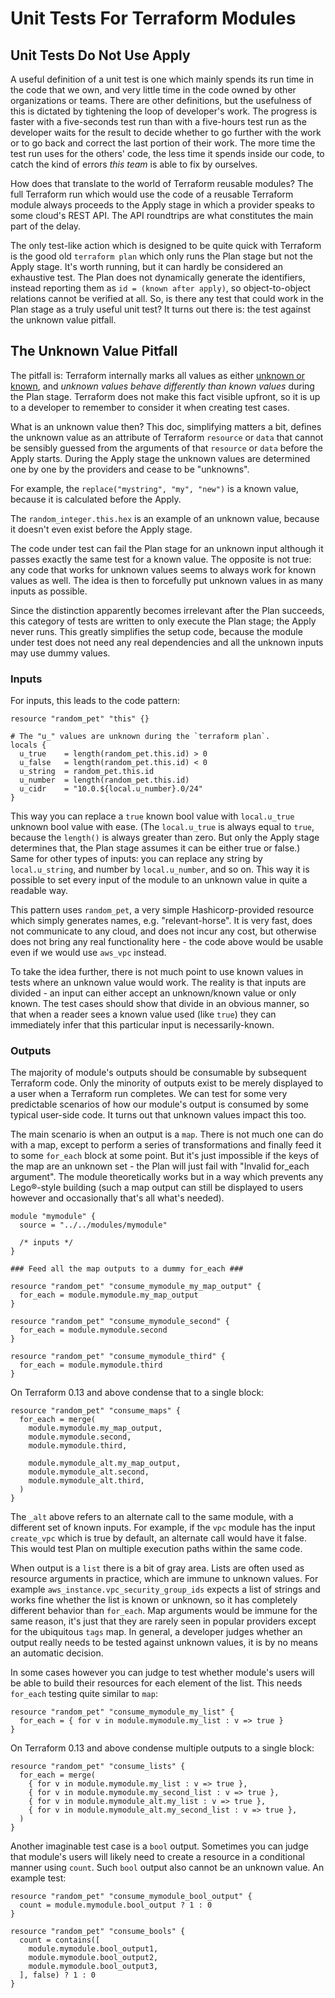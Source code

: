 # Unit Tests For Terraform Modules

## Unit Tests Do Not Use Apply

A useful definition of a unit test is one which mainly spends its run time in
the code that we own, and very little time in the code owned by other
organizations or teams. There are other definitions, but the usefulness of this
is dictated by tightening the loop of developer's work. The progress is faster
with a five-seconds test run than with a five-hours test run as the developer
waits for the result to decide whether to go further with the work or to go back
and correct the last portion of their work. The more time the test run uses for
the others' code, the less time it spends inside our code, to catch the kind of
errors *this team* is able to fix by ourselves.

How does that translate to the world of Terraform reusable modules? The full
Terraform run which would use the code of a reusable Terraform module always
proceeds to the Apply stage in which a provider speaks to some cloud's REST API.
The API roundtrips are what constitutes the main part of the delay.

The only test-like action which is designed to be quite quick with Terraform is
the good old `terraform plan` which only runs the Plan stage but not the Apply
stage. It's worth running, but it can hardly be considered an exhaustive test.
The Plan does not dynamically generate the identifiers, instead reporting them
as `id = (known after apply)`, so object-to-object relations cannot be verified
at all. So, is there any test that could work in the Plan stage as a truly
useful unit test? It turns out there is: the test against the unknown value
pitfall.

## The Unknown Value Pitfall

The pitfall is: Terraform internally marks all values as either [unknown or
known](https://github.com/zclconf/go-cty/blob/e5d3f1507f80d88b60e58c4644f462636f400c98/cty/value.go#L40-L52),
and _unknown values behave differently than known values_ during the Plan stage.
Terraform does not make this fact visible upfront, so it is up to a developer to
remember to consider it when creating test cases.

What is an unknown value then? This doc, simplifying matters a bit, defines the
unknown value as an attribute of Terraform `resource` or `data` that cannot be
sensibly guessed from the arguments of that `resource` or `data` before the
Apply starts. During the Apply stage the unknown values are determined one by
one by the providers and cease to be "unknowns".

For example, the `replace("mystring", "my", "new")` is a known value, because it
is calculated before the Apply.

The `random_integer.this.hex` is an example of an unknown value, because it
doesn't even exist before the Apply stage.

The code under test can fail the Plan stage for an unknown input although it
passes exactly the same test for a known value. The opposite is not true: any
code that works for unknown values seems to always work for known values as
well. The idea is then to forcefully put unknown values in as many inputs as
possible.

Since the distinction apparently becomes irrelevant after the Plan succeeds,
this category of tests are written to only execute the Plan stage; the Apply
never runs. This greatly simplifies the setup code, because the module under
test does not need any real dependencies and all the unknown inputs may use
dummy values.

### Inputs

For inputs, this leads to the code pattern:

```hcl2
resource "random_pet" "this" {}

# The "u_" values are unknown during the `terraform plan`.
locals {
  u_true    = length(random_pet.this.id) > 0
  u_false   = length(random_pet.this.id) < 0
  u_string  = random_pet.this.id
  u_number  = length(random_pet.this.id)
  u_cidr    = "10.0.${local.u_number}.0/24"
}
```

This way you can replace a `true` known bool value with `local.u_true` unknown
bool value with ease. (The `local.u_true` is always equal to `true`, because the
`length()` is always greater than zero. But only the Apply stage determines
that, the Plan stage assumes it can be either true or false.) Same for other
types of inputs: you can replace any string by `local.u_string`, and number by
`local.u_number`, and so on. This way it is possible to set every input of the
module to an unknown value in quite a readable way.

This pattern uses `random_pet`, a very simple Hashicorp-provided resource which
simply generates names, e.g. "relevant-horse". It is very fast, does not
communicate to any cloud, and does not incur any cost, but otherwise does not
bring any real functionality here - the code above would be usable even if we
would use `aws_vpc` instead.

To take the idea further, there is not much point to use
known values in tests where an unknown value would work. The reality is that
inputs are divided - an input can either accept an unknown/known value or only
known. The test cases should show that divide in an obvious manner, so that when
a reader sees a known value used (like `true`) they can immediately infer that
this particular input is necessarily-known.

### Outputs

The majority of module's outputs should be consumable by subsequent Terraform
code. Only the minority of outputs exist to be merely displayed to a user when a
Terraform run completes. We can test for some very predictable scenarios of how
our module's output is consumed by some typical user-side code. It turns out
that unknown values impact this too.

The main scenario is when an output is a `map`. There is not much one can do
with a map, except to perform a series of transformations and finally feed it to
some `for_each` block at some point. But it's just impossible if the keys of the
map are an unknown set - the Plan will just fail with "Invalid for_each
argument". The module theoretically works but in a way which prevents any
Lego®-style building (such a map output can still be displayed to users however
and occasionally that's all what's needed).

```hcl2
module "mymodule" {
  source = "../../modules/mymodule"

  /* inputs */
}

### Feed all the map outputs to a dummy for_each ###

resource "random_pet" "consume_mymodule_my_map_output" {
  for_each = module.mymodule.my_map_output
}

resource "random_pet" "consume_mymodule_second" {
  for_each = module.mymodule.second
}

resource "random_pet" "consume_mymodule_third" {
  for_each = module.mymodule.third
}
```

On Terraform 0.13 and above condense that to a single block:

```hcl2
resource "random_pet" "consume_maps" {
  for_each = merge(
    module.mymodule.my_map_output,
    module.mymodule.second,
    module.mymodule.third,

    module.mymodule_alt.my_map_output,
    module.mymodule_alt.second,
    module.mymodule_alt.third,
  )
}
```

The `_alt` above refers to an alternate call to the same module, with a
different set of known inputs. For example, if the `vpc` module has the input
`create_vpc` which is true by default, an alternate call would have it false.
This would test Plan on multiple execution paths within the same code.

When output is a `list` there is a bit of gray area. Lists are often used as
resource arguments in practice, which are immune to unknown values. For example
`aws_instance.vpc_security_group_ids` expects a list of strings and works fine
whether the list is known or unknown, so it has completely different behavior
than `for_each`. Map arguments would be immune for the same reason, it's just
that they are rarely seen in popular providers except for the ubiquitous `tags`
map. In general, a developer judges whether an output really needs to be tested
against unknown values, it is by no means an automatic decision.

In some cases however you can judge to test whether module's users will be able
to build their resources for each element of the list. This needs `for_each`
testing quite similar to `map`:

```hcl2
resource "random_pet" "consume_mymodule_my_list" {
  for_each = { for v in module.mymodule.my_list : v => true }
}
```

On Terraform 0.13 and above condense multiple outputs to a single block:

```hcl2
resource "random_pet" "consume_lists" {
  for_each = merge(
    { for v in module.mymodule.my_list : v => true },
    { for v in module.mymodule.my_second_list : v => true },
    { for v in module.mymodule_alt.my_list : v => true },
    { for v in module.mymodule_alt.my_second_list : v => true },
  )
}
```

Another imaginable test case is a `bool` output. Sometimes you can judge that
module's users will likely need to create a resource in a conditional manner
using `count`. Such `bool` output also cannot be an unknown value. An example
test:

```hcl2
resource "random_pet" "consume_mymodule_bool_output" {
  count = module.mymodule.bool_output ? 1 : 0
}

resource "random_pet" "consume_bools" {
  count = contains([
    module.mymodule.bool_output1,
    module.mymodule.bool_output2,
    module.mymodule.bool_output3,
  ], false) ? 1 : 0
}
```
